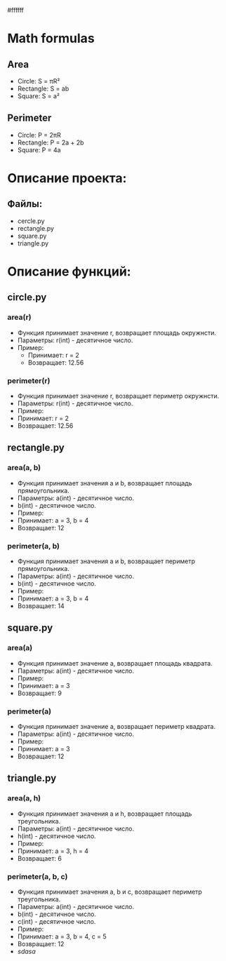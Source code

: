 #ffffff
# Math formulas
## Area
- Circle: S = πR²
- Rectangle: S = ab
- Square: S = a²
## Perimeter
- Circle: P = 2πR
- Rectangle: P = 2a + 2b
- Square: P = 4a
# Описание проекта:
## Файлы:
- cercle.py
- rectangle.py
- square.py
- triangle.py
# Описание функций:
## circle.py
### area(r)
- Функция принимает значение r, возвращает площадь окружнсти.
- Параметры: r(int) - десятичное число.
- Пример:
  - Принимает: r = 2
  - Возвращает: 12.56 
### perimeter(r)
- Функция принимает значение r, возвращает периметр окружнсти.
- Параметры: r(int) - десятичное число.
- Пример:
- Принимает: r = 2
- Возвращает: 12.56
## rectangle.py
### area(a, b)
- Функция принимает значения a и b, возвращает площадь прямоугольника.
- Параметры: a(int) - десятичное число.
- b(int) - десятичное число.
- Пример:
- Принимает: a = 3, b = 4
- Возвращает: 12    
### perimeter(a, b)
- Функция принимает значения a и b, возвращает периметр прямоугольника.
- Параметры: a(int) - десятичное число.
- b(int) - десятичное число.
- Пример:
- Принимает: a = 3, b = 4
- Возвращает: 14
## square.py
### area(a)
- Функция принимает значение a, возвращает площадь квадрата.
- Параметры: a(int) - десятичное число.
- Пример:
- Принимает: a = 3
- Возвращает: 9
### perimeter(a)
- Функция принимает значение a, возвращает периметр квадрата.
- Параметры: a(int) - десятичное число.
- Пример:
- Принимает: a = 3
- Возвращает: 12
## triangle.py
### area(a, h)
- Функция принимает значения a и h, возвращает площадь треугольника.
- Параметры: a(int) - десятичное число.
- h(int) - десятичное число.
- Пример:
- Принимает: a = 3, h = 4
- Возвращает: 6
### perimeter(a, b, c)
- Функция принимает значения a, b и c, возвращает периметр треугольника.
- Параметры: a(int) - десятичное число.
- b(int) - десятичное число.
- c(int) - десятичное число.
- Пример:
- Принимает: a = 3, b = 4, c = 5
- Возвращает: 12
- _sdasa_
